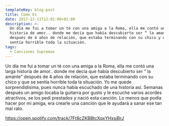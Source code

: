 ```yaml
---
templateKey: blog-post
title: Como Es
date: 2017-12-11T12:01:00+01:00
description: >-
  Un día me fui a tomar un té con una amiga a la Roma, ella me contó una larga
  historia de amor.. donde me decía que había descubierto ser “ la amante”
  después de 4 años de relación, que estaba terminando con su chico y que se
  sentía horrible toda la situación. 
tags:
  - Canciones Supremas
---
```

Un día me fui a tomar un té con una amiga a la Roma, ella me contó una larga historia de amor.. donde me decía que había descubierto ser “ la amante” después de 4 años de relación, que estaba terminando con su chico y que se sentía horrible toda la situación. Yo me quede sorprendidisima, pues nunca había escuchado de una historia así. Semanas después un amigo tocaba la guitarra por gusto y le escuche varios acordes atractivos, se los pedí prestados y nació esta canción. Lo menos que podía hacer por mi amiga, era crearle una canción que le ayudará a sanar ese tan mal rato.



<https://open.spotify.com/track/7Ft8cZKBBtcXqxYHxsjBrJ>
